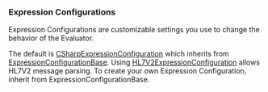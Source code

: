### Expression Configurations
Expression Configurations are customizable settings you use to change the behavior of the Evaluator.

The default is [CSharpExpressionConfiguration](../api/HL7Tools.CSharpExpressionConfiguration.html) which inherits from [ExpressionConfigurationBase](../api/HL7Tools.ExpressionConfigurationBase.html). Using [HL7V2ExpressionConfiguration](../api/HL7Tools.HL7V2ExpressionConfiguration.html) allows HL7V2 message parsing. To create your own Expression Configuration, inherit from ExpressionConfigurationBase.
